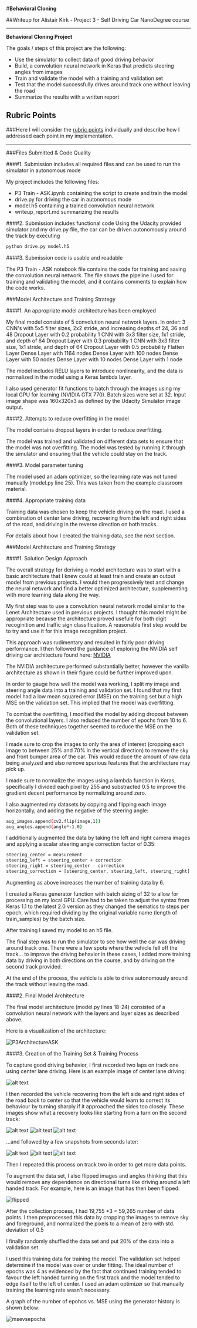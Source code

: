 #**Behavioral Cloning** 

##Writeup for Alistair Kirk - Project 3 - Self Driving Car NanoDegree course

---

**Behavioral Cloning Project**

The goals / steps of this project are the following:
* Use the simulator to collect data of good driving behavior
* Build, a convolution neural network in Keras that predicts steering angles from images
* Train and validate the model with a training and validation set
* Test that the model successfully drives around track one without leaving the road
* Summarize the results with a written report


[//]: # (Image References)

[image1]: ./writeup/NvidiaArch.png "Model Visualization"
[image2]: ./writeup/MSEvsEPOCH.png "MSE vs. Epochs"
[image3]: ./writeup/center.jpg "Center Driving Image"
[image4]: ./writeup/off_center.jpg "Off C Image"
[image5]: ./writeup/off_left.jpg "Off L Image"
[image6]: ./writeup/off_right.jpg "Off R Image"
[image7]: ./writeup/flipped.jpg "Flipped Image"
[image8]: ./writeup/recover_center.jpg "Recover C Image"
[image9]: ./writeup/recover_left.jpg "Recover L Image"
[image10]: ./writeup/recover_right.jpg "Recover R Image"

## Rubric Points
###Here I will consider the [rubric points](https://review.udacity.com/#!/rubrics/432/view) individually and describe how I addressed each point in my implementation.  

---
###Files Submitted & Code Quality

####1. Submission includes all required files and can be used to run the simulator in autonomous mode

My project includes the following files:
* P3 Train - ASK.ipynb containing the script to create and train the model
* drive.py for driving the car in autonomous mode
* model.h5 containing a trained convolution neural network 
* writeup_report.md summarizing the results

####2. Submission includes functional code
Using the Udacity provided simulator and my drive.py file, the car can be driven autonomously around the track by executing 
```sh
python drive.py model.h5
```

####3. Submission code is usable and readable

The P3 Train - ASK notebook file contains the code for training and saving the convolution neural network. The file shows the pipeline I used for training and validating the model, and it contains comments to explain how the code works.

###Model Architecture and Training Strategy

####1. An appropriate model architecture has been employed

My final model consists of 5 convolution neural network layers. In order:
3 CNN's with 5x5 filter sizes, 2x2 stride, and increasing depths of 24, 36 and 48
Dropout Layer with 0.2 probability
1 CNN with 3x3 filter size, 1x1 stride, and depth of 64
Dropout Layer with 0.3 probability
1 CNN with 3x3 filter size, 1x1 stride, and depth of 64
Dropout Layer with 0.5 probability
Flatten Layer
Dense Layer with 1164 nodes
Dense Layer with 100 nodes
Dense Layer with 50 nodes
Dense Layer with 10 nodes
Dense Layer with 1 node

The model includes RELU layers to introduce nonlinearity, and the data is normalized in the model using a Keras lambda layer.

I also used generator fit functions to batch through the images using my local GPU for learning (NVIDIA GTX 770). Batch sizes were set at 32. Input image shape was 160x320x3 as defined by the Udacity Simulator image output.

####2. Attempts to reduce overfitting in the model

The model contains dropout layers in order to reduce overfitting. 

The model was trained and validated on different data sets to ensure that the model was not overfitting. The model was tested by running it through the simulator and ensuring that the vehicle could stay on the track.

####3. Model parameter tuning

The model used an adam optimizer, so the learning rate was not tuned manually (model.py line 25). This was taken from the example classroom material.

####4. Appropriate training data

Training data was chosen to keep the vehicle driving on the road. I used a combination of center lane driving, recovering from the left and right sides of the road, and driving in the reverse direction on both tracks.

For details about how I created the training data, see the next section. 

###Model Architecture and Training Strategy

####1. Solution Design Approach

The overall strategy for deriving a model architecture was to start with a basic architecture that I knew could at least train and create an output model from previous projects. I would then progressively test and change the neural network and find a better optimized architecture, supplementing with more learning data along the way.

My first step was to use a convolution neural network model similar to the Lenet Architecture used in previous projects. I thought this model might be appropriate because the architecture proved usefule for both digit recoginition and traffic sign classification. A reasonable first step would be to try and use it for this image recognition project.

This approach was rudimentary and resulted in fairly poor driving performance. I then followed the guidance of exploring the NVIDIA self driving car architecture found here: [NVIDIA](https://devblogs.nvidia.com/parallelforall/deep-learning-self-driving-cars/)

The NVIDIA architecture performed substantially better, however the vanilla architecture as shown in their figure could be further improved upon.

In order to gauge how well the model was working, I split my image and steering angle data into a training and validation set. I found that my first model had a low mean squared error (MSE) on the training set but a high MSE on the validation set. This implied that the model was overfitting. 

To combat the overfitting, I modified the model by adding dropout between the convolutional layers. I also reduced the number of epochs from 10 to 6. Both of these techniques together seemed to reduce the MSE on the validation set.

I made sure to crop the images to only the area of interest (cropping each image to between 25% and 70% in the vertical direction) to remove the sky and front bumper area of the car. This would reduce the amount of raw data being analyzed and also remove spurious features that the architecture may pick up.

I made sure to normalize the images using a lambda function in Keras, specifically I divided each pixel by 255 and substracted 0.5 to improve the gradient decent performance by normalizing around zero.

I also augmented my datasets by copying and flipping each image horizontally, and adding the negative of the steering angle:
```sh
aug_images.append(cv2.flip(image,1))
aug_angles.append(angle*-1.0)
```
I additionally augmented the data by taking the left and right camera images and applying a scalar steering angle correction factor of 0.35:
```sh
steering_center = measurement
steering_left = steering_center + correction
steering_right = steering_center - correction
steering_correction = [steering_center, steering_left, steering_right]
```

Augmenting as above increases the number of training data by 6.

I created a Keras generator function with batch sizing of 32 to allow for processing on my local GPU. Care had to be taken to adjust the syntax from Keras 1.1 to the latest 2.0 version as they changed the sematics to steps per epoch, which required dividing by the original variable name (length of train\_samples) by the batch size.

After training I saved my model to an h5 file.

The final step was to run the simulator to see how well the car was driving around track one. There were a few spots where the vehicle fell off the track... to improve the driving behavior in these cases, I added more training data by driving in both directions on the course, and by driving on the second track provided.

At the end of the process, the vehicle is able to drive autonomously around the track without leaving the road.

####2. Final Model Architecture

The final model architecture (model.py lines 18-24) consisted of a convolution neural network with the layers and layer sizes as described above.

Here is a visualization of the architecture:

![P3ArchitectureASK][image1]

####3. Creation of the Training Set & Training Process

To capture good driving behavior, I first recorded two laps on track one using center lane driving. Here is an example image of center lane driving:

![alt text][image3]

I then recorded the vehicle recovering from the left side and right sides of the road back to center so that the vehicle would learn to correct its behaviour by turning sharply if it approached the sides too closely. These images show what a recovery looks like starting from a turn on the second track:

![alt text][image4]
![alt text][image5]
![alt text][image6]

...and followed by a few snapshots from seconds later:

![alt text][image8]
![alt text][image9]
![alt text][image10]

Then I repeated this process on track two in order to get more data points.

To augment the data set, I also flipped images and angles thinking that this would remove any dependence on directional turns like driving around a left handed track. For example, here is an image that has then been flipped:

![flipped][image7]

After the collection process, I had 19,755 \*3 = 59,265 number of data points. I then preprocessed this data by cropping the images to remove sky and foreground, and normalized the pixels to a mean of zero with std. deviation of 0.5

I finally randomly shuffled the data set and put 20% of the data into a validation set. 

I used this training data for training the model. The validation set helped determine if the model was over or under fitting. The ideal number of epochs was 4 as evidenced by the fact that continued training tended to favour the left handed turning on the first track and the model tended to edge itself to the left of center. I used an adam optimizer so that manually training the learning rate wasn't necessary.

A graph of the number of epohcs vs. MSE using the generator history is shown below:

![msevsepochs][image2]
